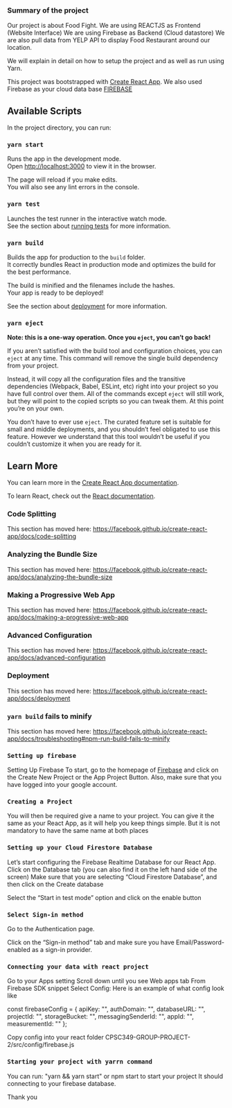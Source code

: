 ### Summary of the project
Our project is about Food Fight.
We are using REACTJS as Frontend (Website Interface)
We are using Firebase as Backend (Cloud datastore)
We are also pull data from YELP API to display Food Restaurant around our location.

We will explain in detail on how to setup the project and as well as run using Yarn.


This project was bootstrapped with [Create React App](https://github.com/facebook/create-react-app).
We also used Firebase as your cloud data base [FIREBASE](https://firebase.google.com/)

## Available Scripts

In the project directory, you can run:

### `yarn start`

Runs the app in the development mode.<br />
Open [http://localhost:3000](http://localhost:3000) to view it in the browser.

The page will reload if you make edits.<br />
You will also see any lint errors in the console.

### `yarn test`

Launches the test runner in the interactive watch mode.<br />
See the section about [running tests](https://facebook.github.io/create-react-app/docs/running-tests) for more information.

### `yarn build`

Builds the app for production to the `build` folder.<br />
It correctly bundles React in production mode and optimizes the build for the best performance.

The build is minified and the filenames include the hashes.<br />
Your app is ready to be deployed!

See the section about [deployment](https://facebook.github.io/create-react-app/docs/deployment) for more information.

### `yarn eject`

**Note: this is a one-way operation. Once you `eject`, you can’t go back!**

If you aren’t satisfied with the build tool and configuration choices, you can `eject` at any time. This command will remove the single build dependency from your project.

Instead, it will copy all the configuration files and the transitive dependencies (Webpack, Babel, ESLint, etc) right into your project so you have full control over them. All of the commands except `eject` will still work, but they will point to the copied scripts so you can tweak them. At this point you’re on your own.

You don’t have to ever use `eject`. The curated feature set is suitable for small and middle deployments, and you shouldn’t feel obligated to use this feature. However we understand that this tool wouldn’t be useful if you couldn’t customize it when you are ready for it.

## Learn More

You can learn more in the [Create React App documentation](https://facebook.github.io/create-react-app/docs/getting-started).

To learn React, check out the [React documentation](https://reactjs.org/).

### Code Splitting

This section has moved here: https://facebook.github.io/create-react-app/docs/code-splitting

### Analyzing the Bundle Size

This section has moved here: https://facebook.github.io/create-react-app/docs/analyzing-the-bundle-size

### Making a Progressive Web App

This section has moved here: https://facebook.github.io/create-react-app/docs/making-a-progressive-web-app

### Advanced Configuration

This section has moved here: https://facebook.github.io/create-react-app/docs/advanced-configuration

### Deployment

This section has moved here: https://facebook.github.io/create-react-app/docs/deployment

### `yarn build` fails to minify

This section has moved here: https://facebook.github.io/create-react-app/docs/troubleshooting#npm-run-build-fails-to-minify

### `Setting up firebase` 
Setting Up Firebase
To start, go to the homepage of [Firebase](https://console.firebase.google.com/u/0/) and click on the Create New Project or the App Project Button. Also, make sure that you have logged into your google account.

### `Creating a Project` 
You will then be required give a name to your project. You can give it the same as your React App, as it will help you keep things simple. But it is not mandatory to have the same name at both places

### `Setting up your Cloud Firestore Database` 
Let’s start configuring the Firebase Realtime Database for our React App. Click on the Database tab (you can also find it on the left hand side of the screen) Make sure that you are selecting “Cloud Firestore Database”, and then click on the Create database 

Select the “Start in test mode” option and click on the enable button

### `Select Sign-in method` 
Go to the Authentication page.

Click on the “Sign-in method” tab and make sure you have Email/Password-enabled as a sign-in provider.

### `Connecting your data with react project` 
Go to your Apps setting
Scroll down until you see Web apps tab
From Firebase SDK snippet
Select Config: Here is an example of what config look like

const firebaseConfig = {
  apiKey: "",
  authDomain: "",
  databaseURL: "",
  projectId: "",
  storageBucket: "",
  messagingSenderId: "",
  appId: "",
  measurementId: ""
};

Copy config into your react folder
CPSC349-GROUP-PROJECT-2/src/config/firebase.js

### `Starting your project with yarrn command` 
You can run: "yarn && yarn start" or npm start to start your project
It should connecting to your firebase database.

Thank you 
